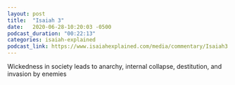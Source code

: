 ```yaml
---
layout: post
title:  "Isaiah 3"
date:   2020-06-28-10:20:03 -0500
podcast_duration: "00:22:13"
categories: isaiah-explained
podcast_link: https://www.isaiahexplained.com/media/commentary/Isaiah3.mp3
---
```

Wickedness in society leads to anarchy, internal collapse, destitution, and invasion by enemies
